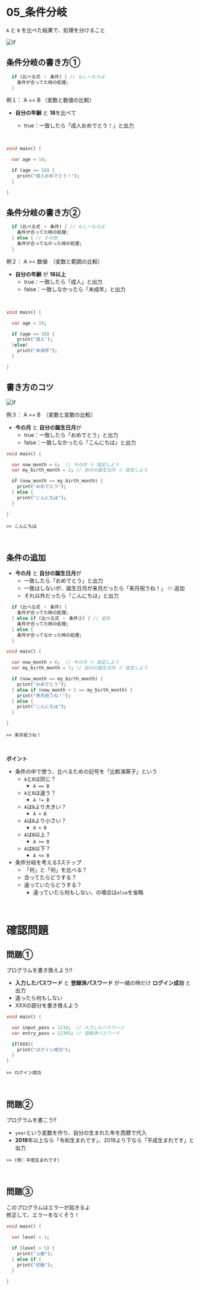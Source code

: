 # **05_条件分岐**

`A` と `B` を比べた結果で、処理を分けること  

![if](img/05_if1-1.png)


## **条件分岐の書き方①**

```dart
  if (比べる式 ・ 条件) { // もし〜ならば
    条件が合ってた時の処理;
  }
```

例１： A == B （変数と数値の比較）
- **自分の年齢** と **18**を比べて  

  - true：一致したら「成人おめでとう！」と出力

<br>

```dart
void main() {

  var age = 18;

  if (age == 18) {
    print("成人おめでとう！");
  }

}
```

## **条件分岐の書き方②**

```dart
  if (比べる式 ・ 条件) { // もし〜ならば
    条件が合ってた時の処理;
  } else { // その他
    条件が合ってなかった時の処理;
  }
```

例２：  A >= 数値　（変数と範囲の比較）
- **自分の年齢** が **18以上**
  - true：一致したら「成人」と出力
  - false：一致しなかったら「未成年」と出力

<br>

```dart
void main() {

  var age = 18;

  if (age >= 18) {
    print("成人");
  }else{
    print("未成年");
  }

}
```

## **書き方のコツ**
![if](img/05_if1-2.png)

例３：  A == B　（変数と変数の比較）
- **今の月** と **自分の誕生日月**が
  - true：一致したら「おめでとう」と出力
  - false：一致しなかったら「こんにちは」と出力

```dart
void main() {

  var now_month = 6;  // 今の月 ※ 設定しよう
  var my_birth_month = 2; // 自分の誕生日月 ※ 設定しよう

  if (now_month == my_birth_month) {
    print("おめでとう");
  } else {
    print("こんにちは");
  }

}
```

```
>> こんにちは
```

<br>

## **条件の追加**

- **今の月** と **自分の誕生日月**が
  - 一致したら「おめでとう」と出力
  - 一致はしないが、誕生日月が来月だったら「来月祝うね！」 ⇦ 追加
  - それ以外だったら「こんにちは」と出力

```dart
  if (比べる式 ・ 条件) {
    条件が合ってた時の処理;
  } else if (比べる式 ・ 条件②) { // 追加
    条件が合ってた時の処理;
  } else {
    条件が合ってなかった時の処理;
  }
```

```dart
void main() {

  var now_month = 6;  // 今の月 ※ 設定しよう
  var my_birth_month = 7; // 自分の誕生日月 ※ 設定しよう

  if (now_month == my_birth_month) {
    print("おめでとう");
  } else if (now_month + 1 == my_birth_month) {
    print("来月祝うね！");
  } else {
    print("こんにちは");
  }

}
```

```
>> 来月祝うね！
```

<br>

**ポイント**
- 条件の中で使う、比べるための記号を「比較演算子」という
  - `A`と`B`は同じ？
    - `A == B`
  - `A`と`B`は違う？
    - `A != B`
  - `A`は`B`より大きい？
    - `A > B`
  - `A`は`B`より小さい？
    - `A < B`
  - `A`は`B`以上？
    - `A >= B`
  - `A`は`B`以下？
    - `A <= B`
- 条件分岐を考える3ステップ
  - 「何」と「何」を比べる？
  - 合ってたらどうする？
  - 違っていたらどうする？
    - 違っていたら何もしない、の場合は`else`を省略

<br>

# **確認問題**

## **問題①**
プログラムを書き換えよう!!  

- **入力したパスワード** と **登録済パスワード** が一緒の時だけ **ログイン成功** と出力
- 違ったら何もしない
- XXXの部分を書き換えよう

```dart
void main() {

  var input_pass = 1234;  // 入力したパスワード
  var entry_pass = 12345; // 登録済パスワード

  if(XXX){
    print("ログイン成功");
  }
}
```

```
>> ログイン成功
```

<br>

## **問題②**
プログラムを書こう!!

- `year`という変数を作り、自分の生まれた年を西暦で代入
- **2019**年以上なら「令和生まれです」、2019より下なら「平成生まれです」と出力

```
>> (例：平成生まれです)
```

<br>

## **問題③**

このプログラムはエラーが起きるよ  
修正して、エラーをなくそう！

```dart
void main() {

  var level = 1;
  
  if (level > 5) {
    print("上級");
  } else if {
    print("初級");
  }

}
```
